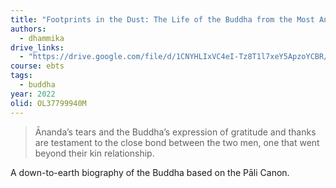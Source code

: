 ```yaml
---
title: "Footprints in the Dust: The Life of the Buddha from the Most Ancient Sources"
authors:
  - dhammika
drive_links:
  - "https://drive.google.com/file/d/1CNYHLIxVC4eI-Tz8T1l7xeY5ApzoYCBR/view?usp=drivesdk"
course: ebts
tags:
  - buddha
year: 2022
olid: OL37799940M
---
```


> Ānanda’s tears and the Buddha’s expression of gratitude and thanks are testament to the close bond between the two men, one that went beyond their kin relationship.

A down-to-earth biography of the Buddha based on the Pāli Canon.

